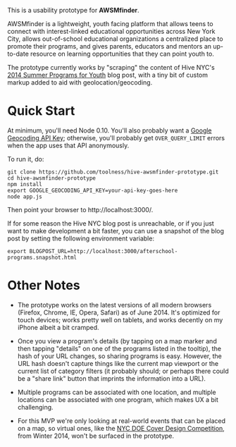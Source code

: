 This is a usability prototype for **AWSMfinder**.

AWSMfinder is a lightweight, youth facing platform that allows teens
to connect with interest-linked educational opportunities across
New York City, allows out-of-school educational organizations a
centralized place to promote their programs, and gives parents,
educators and mentors an up-to-date resource on learning opportunities
that they can point youth to.

The prototype currently works by "scraping" the content of Hive NYC's
[2014 Summer Programs for Youth][1] blog post, with
a tiny bit of custom markup added to aid with geolocation/geocoding.

# Quick Start

At minimum, you'll need Node 0.10. You'll also probably want a
[Google Geocoding API Key][3]; otherwise, you'll probably get
`OVER_QUERY_LIMIT` errors when the app uses that API anonymously.

To run it, do:

```
git clone https://github.com/toolness/hive-awsmfinder-prototype.git
cd hive-awsmfinder-prototype
npm install
export GOOGLE_GEOCODING_API_KEY=your-api-key-goes-here
node app.js
```

Then point your browser to http://localhost:3000/.

If for some reason the Hive NYC blog post is unreachable, or if you just
want to make development a bit faster, you can use a snapshot of the
blog post by setting the following environment variable:

```
export BLOGPOST_URL=http://localhost:3000/afterschool-programs.snapshot.html
```

# Other Notes

* The prototype works on the latest versions of all modern
  browsers (Firefox, Chrome, IE, Opera, Safari) as of June 2014.
  It's optimized for touch devices; works pretty well on tablets, and
  works decently on my iPhone albeit a bit cramped.

* Once you view a program's details (by tapping on a map marker and then
  tapping "details" on one of the programs listed in the tooltip), the hash
  of your URL changes, so sharing programs is easy. However, the URL hash
  doesn't capture things like the current map viewport or the current list
  of category filters (it probably should; or perhaps there could be a
  "share link" button that imprints the information into a URL).

* Multiple programs can be associated with one location, and
  multiple locations can be associated with one program, which makes
  UX a bit challenging.

* For this MVP we're only looking at real-world events that can be
  placed on a map, so virtual ones, like the
  [NYC DOE Cover Design Competition][2], from Winter 2014, won't be
  surfaced in the prototype.


<!-- Links -->

  [1]: http://hivenyc.org/2014/04/23/summer-2014-program-opportunities/
  [2]: http://hivenyc.org/2014/01/27/2014-winter-afterschool-programs-teens/#doe
  [3]: https://developers.google.com/maps/documentation/geocoding/
